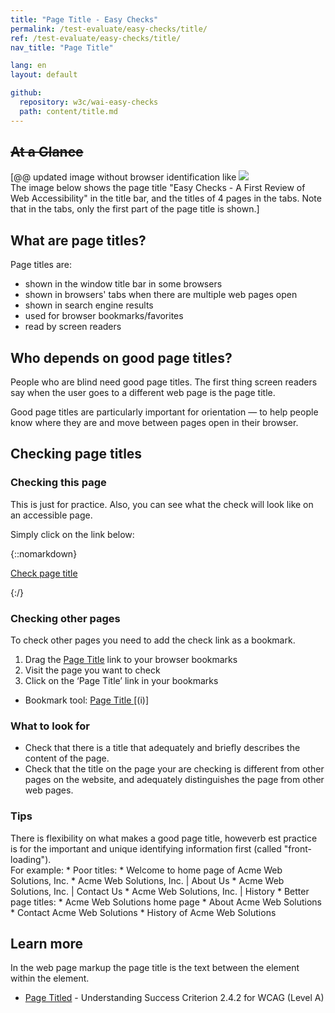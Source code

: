 ```yaml
---
title: "Page Title - Easy Checks"
permalink: /test-evaluate/easy-checks/title/
ref: /test-evaluate/easy-checks/title/
nav_title: "Page Title"

lang: en
layout: default

github:
  repository: w3c/wai-easy-checks
  path: content/title.md
---
```


## ~~At a Glance~~

[@@ updated image without browser identification like <img src="https://www.w3.org/WAI/content-images/preliminary/page-title.png"> <br>The image below shows the page title "Easy Checks - A First Review of Web Accessibility" in the title bar, and the titles of 4 pages in the tabs. Note that in the tabs, only the first part of the page title is shown.]

## What are page titles?

Page titles are:
*   shown in the window title bar in some browsers
*   shown in browsers' tabs when there are multiple web pages open
*   shown in search engine results
*   used for browser bookmarks/favorites
*   read by screen readers

## Who depends on good page titles?

People who are blind need good page titles. The first thing screen readers say when the user goes to a different web page is the page title.

Good page titles are particularly important for orientation — to help people know where they are and move between pages open in their browser.

## Checking page titles

### Checking this page

This is just for practice. Also, you can see what the check will look like on an accessible page.

Simply click on the link below:

{::nomarkdown}
<p>
  <a class="button active" href="javascript:void%20function(){(el=document.querySelector(%22%23title-check-styles%22))%26%26el.remove(),(el=document.querySelector(%22%23title-check-message%22))%26%26el.remove(),document.querySelector(%22body%22).insertAdjacentHTML(%22afterbegin%22,%22%3Cstyle%20id='title-check-styles'%3E%23title-check-message{position:fixed;width:40%25;top:40%25;left:50%25;transform:translate(-50%25,-50%25);z-index:1000;color:black;font-family:Noto%20Sans,Trebuchet%20MS,Helvetica%20Neue,Arial,sans-serif}aside{border:solid%201px%20%23ddd;background-color:%23fff;box-shadow:0%204px%208px%200%20rgba(0,0,0,0.2),0%206px%2020px%200%20rgba(0,0,0,0.19);}%23title-check-message%20header{font-weight:700;background-color:%23f2f2f2;color:%23005a6a;padding:8px%2016px;}%23title-check-message%20header%20a{float:right;text-decoration:none}%23title-check-message%20div{padding:8px%2016px;}%23title-message%20div%20span{font-weight:500;}%3C/style%3E%22);var%20a=%22%22;a+=document.title%3F%22Page%20title%20is:%20%3Cspan%3E%22+document.title+%22%3C/span%3E%22:%22Page%20title%20is%20missing%22,document.querySelector(%22body%22).insertAdjacentHTML(%22afterbegin%22,%22%3Caside%20id=\%22title-check-message\%22%20tabindex=\%22-1\%22%3E%3Cheader%3EPage%20Title%3Ca%20href=\%22javascript:document.querySelector('%23title-check-message').remove();\%22%20aria-label=\%22dismiss\%22%3EX%3C/a%3E%3C/header%3E%3Cdiv%3E%22+a+%22%3C/div%3E%3C/aside%3E%22),document.getElementById(%22title-check-message%22).focus()}();">Check page title</a>
</p>
{:/}

### Checking other pages

To check other pages you need to add the check link as a bookmark.

1. Drag the [Page Title](@@) link to your browser bookmarks
2. Visit the page you want to check
3. Click on the ‘Page Title’ link in your bookmarks

* Bookmark tool: [Page Title ](@@) [(i)]



### What to look for

* Check that there is a title that adequately and briefly describes the content of the page.
* Check that the title on the page your are checking is different from other pages on the website, and adequately distinguishes the page from other web pages.

### Tips

There is flexibility on what makes a good page title, howeverb est practice is for the important and unique identifying information first (called "front-loading").  
    For example:
    *   Poor titles:
        *   Welcome to home page of Acme Web Solutions, Inc.
        *   Acme Web Solutions, Inc. | About Us
        *   Acme Web Solutions, Inc. | Contact Us
        *   Acme Web Solutions, Inc. | History
    *   Better page titles:
        *   Acme Web Solutions home page
        *   About Acme Web Solutions
        *   Contact Acme Web Solutions
        *   History of Acme Web Solutions

## Learn more

In the web page markup the page title is the text between the <title> </title> element within the <head> </head> element.

* [Page Titled](https://www.w3.org/WAI/WCAG22/Understanding/page-titled.html) - Understanding Success Criterion 2.4.2 for WCAG (Level A)
